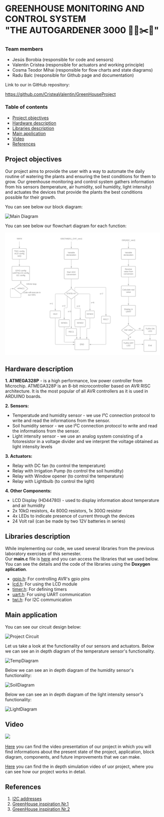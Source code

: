 # GREENHOUSE MONITORING AND CONTROL SYSTEM <br />"THE AUTOGARDENER 3000 👨‍🌾✂️🌳"

### Team members

* Jesús Borobia (responsible for code and sensors)
* Valentin Cristea (responsible for actuators and working principle)
* Cosma Teodor Mihai (responsible for flow charts and state diagrams)
* Radu Balc (responsible for Github page and documentation)

Link to our in GitHub repository:

https://github.com/CristeaValentin/GreenHouseProject

### Table of contents

* [Project objectives](#objectives)
* [Hardware description](#hardware)
* [Libraries description](#libs)
* [Main application](#main)
* [Video](#video)
* [References](#references)

<a name="objectives"></a>

## Project objectives

Our project aims to provide the user with a way to automate the daily routine of watering the plants and ensuring the best conditions for them to grow. Our greenhouse monitoring and control system gathers information from his sensors (temperature, air humidity, soil humidity, light intensity) and actuates the devices that provide the plants the best conditions possible for their growth.

You can see below our block diagram:

![Main Diagram](https://github.com/CristeaValentin/GreenHouseProject/blob/main/Images/P%C3%A1gina%201.png)

You can see below our flowchart diagram for each function:

![Diagram2](https://github.com/CristeaValentin/GreenHouseProject/blob/main/Images/flowcharts.png)

<a name="hardware"></a>

## Hardware description

**1. ATMEGA328P** - is a high performance, low power controller from Microchip. ATMEGA328P is an 8-bit microcontroller based on AVR RISC architecture. It is the most popular of all AVR controllers as it is used in ARDUINO boards.

**2. Sensors:**
* Temperatude and humidity sensor - we use I²C connection protocol to write and read the informations from the sensor.
* Soil humidity sensor - we use I²C connection protocol to write and read the informations from the sensor.
* Light intensity sensor - we use an analog system consisting of a fotoresistor in a voltage divider and we interpret the voltage obtained as light intensity levels

**3. Actuators:**
* Relay with DC fan (to control the temperature)
* Relay with Irrigation Pump (to control the soil humidity)
* Relay with Window opener (to control the temperature)
* Relay with Lightbulb (to control the light)

**4. Other Components:**
* LCD Display (HD44780) - used to display information about temperature and air humidity
* 2x 10kΩ resistors, 4x 800Ω resistors, 1x 300Ω resistor
* 4x LEDs to indicate presence of current through the devices
* 24 Volt rail (can be made by two 12V batteries in series)

<a name="libs"></a>

## Libraries description

While implementing our code, we used several libraries from the previous laboratory exercises of this semester.
<br />Our **main.c** file is [here](https://github.com/CristeaValentin/GreenHouseProject/blob/main/GreenHouseSimulation/GreenHouseSimulation/main.c) and you can access the libraries that we used below. You can see the details and the code of the libraries using the **Doxygen aplication**.

* [gpio.h](https://htmlpreview.github.io/?https://github.com/CristeaValentin/GreenHouseProject/blob/main/html/gpio_8h.html): For controlling AVR's gpio pins
* [lcd.h](https://htmlpreview.github.io/?https://github.com/CristeaValentin/GreenHouseProject/blob/main/html/lcd_8h.html): For using the LCD module
* [timer.h](https://htmlpreview.github.io/?https://github.com/CristeaValentin/GreenHouseProject/blob/main/html/timer_8h.html): For defining timers
* [uart.h](https://htmlpreview.github.io/?https://github.com/CristeaValentin/GreenHouseProject/blob/main/html/uart_8h.html): For using UART communication
* [twi.h](https://htmlpreview.github.io/?https://github.com/CristeaValentin/GreenHouseProject/blob/main/html/twi_8h.html): For I2C communication

<a name="main"></a>

## Main application

You can see our circuit design below:

![Project Circuit](https://github.com/CristeaValentin/Digital-electronics-2/blob/main/DE2%20GREENHOUSE%20PROJECT/projectcircuit1.png)

Let us take a look at the functionality of our sensors and actuators.
Below we can see an in depth diagram of the temperature sensor's functionality.

![TempDiagram](https://github.com/CristeaValentin/GreenHouseProject/blob/main/Images/P%C3%A1gina%202.png)

Below we can see an in depth diagram of the humidity sensor's functionality:

![SoilDiagram](https://github.com/CristeaValentin/GreenHouseProject/blob/main/Images/P%C3%A1gina%203.png)

Below we can see an in depth diagram of the light intensity sensor's functionality:

![LightDiagram](https://github.com/CristeaValentin/GreenHouseProject/blob/main/Images/P%C3%A1gina%204.png)

<a name="video"></a>

## Video

![](https://github.com/CristeaValentin/GreenHouseProject/blob/main/Images/GREENHOUSEGIF.gif)

[Here](https://www.youtube.com/watch?v=9WtXB5z8xvI) you can find the video presentation of our project in which you will find informations about the present state of the project, application, block diagram, components, and future improvements that we can make.

[Here](https://www.youtube.com/watch?v=U2p7m7lnoyg) you can find the in depth simulation video of uor project, where you can see how our project works in detail.

<a name="references"></a>

## References

1. [I2C addresses](https://learn.adafruit.com/i2c-addresses/the-list)
2. [GreenHouse inspiration Nr.1](https://create.arduino.cc/projecthub/billy-king/mini-greenhouse-1-20x0-60x0-60-f43bcc?ref=tag&ref_id=greenhouse&offset=1)
3. [GreenHouse inspiration Nr.2](https://nevonprojects.com/greenhouse-monitoring-and-control-system-using-iot-project/)

